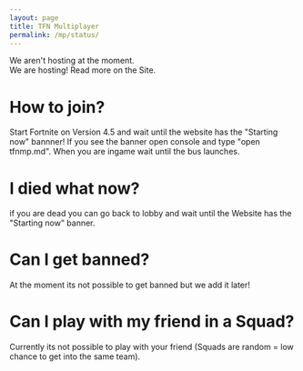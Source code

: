 ```yaml
---
layout: page
title: TFN Multiplayer
permalink: /mp/status/
---
```


<div hiddenn class="alert alert-danger" role="alert">
  We aren't hosting at the moment.
</div>

<div class="alert alert-success" role="alert">
  We are hosting! Read more on the Site.
</div>

<h1> 
How to join?
</h1>

<p>
Start Fortnite on Version 4.5 and wait until the website has the "Starting now" bannner!
If you see the banner open console and type "open tfnmp.md". When you are ingame wait until the bus launches.



<h1>
I died what now?
</h1>
<p>
if you are dead you can go back to lobby and wait until the Website has the "Starting now" banner.

<h1> Can I get banned? </h1>
<p> At the moment its not possible to get banned but we add it later! </p>

<h1> Can I play with my friend in a Squad? </h1>
<p> Currently its not possible to play with your friend (Squads are random = low chance to get into the same team).